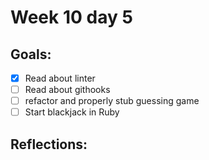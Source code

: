 # Week 10 day 5 

## Goals: 

* [x] Read about linter 
* [ ] Read about githooks
* [ ] refactor and properly stub guessing game 
* [ ] Start blackjack in Ruby 

## Reflections:
